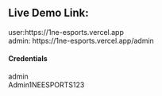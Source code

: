 <h2>Live Demo Link:</h2>
 user:https://1ne-esports.vercel.app <br/>
 admin:
  https://1ne-esports.vercel.app/admin
  <h4>Credentials</h4>
  admin<br/>
 Admin1NEESPORTS123
